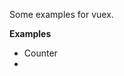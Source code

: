 <!--
 * @Date: 2021-08-06 11:00:52
 * @LastEditors: zhangwen
 * @LastEditTime: 2021-08-06 11:04:18
 * @FilePath: /project/DayCode/vuex/README.md
-->

Some examples for vuex.

**Examples**
- Counter
- 

